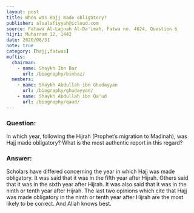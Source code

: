 ```yaml
---
layout: post
title: When was Hajj made obligatory?
publisher: alsalafiyyah@icloud.com
source: Fatawa Al-Lajnah Al-Da'imah, Fatwa no. 4624, Question 6
hijri: Muharram 12, 1442
date: 2020/08/31
note: true
category: [hajj,fatwas]
muftis:
  chairman: 
    - name: Shaykh Ibn Baz
      url: /biography/binbaz/
  members:
    - name: Shaykh Abdullah ibn Ghudayyan
      url: /biography/ghudayyan/
    - name: Shaykh Abdullah ibn Qa'ud
      url: /biography/qaud/
---
```


### Question:
In which year, following the Hijrah (Prophet’s migration to Madinah), was Hajj made obligatory? What is the most authentic report in this regard?

### Answer:
Scholars have differed concerning the year in which Hajj was made obligatory. It was said that it was in the fifth year after Hijrah. Others said that it was in the sixth year after Hijrah. It was also said that it was in the ninth or tenth year after Hijrah. The last two opinions which cite that Hajj was made obligatory in the ninth or tenth year after Hijrah are the most likely to be correct. And Allah knows best.
